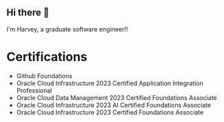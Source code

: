 ## Hi there 👋

I'm Harvey, a graduate software engineer!!

# Certifications

- Github Foundations
- Oracle Cloud Infrastructure 2023 Certified Application Integration Professional
- Oracle Cloud Data Management 2023 Certified Foundations Associate
- Oracle Cloud Infrastructure 2023 AI Certified Foundations Associate
- Oracle Cloud Infrastructure 2023 Certified Foundations Associate

